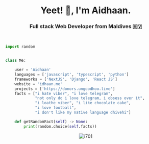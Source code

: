 <h1 align="center">Yeet! 👋, I'm Aidhaan.</h1>
<h3 align="center">Full stack Web Developer from Maldives 🇲🇻</h3>
<br />

```python
import random


class Me:

    user = 'Aidhaan'
    languages = ['javascript', 'typescript', 'python']
    frameworks = ['NextJS', 'Django', 'React JS']
    website = 'idhaan.me'
    projects = ['https://donors.ungoodhoo.live']
    facts = ["i hate viber", "i love telegram",
             "not only do i love telegram, i obsess over it",
             "i loathe viber", "i like chocolate cake",
             "i love football",
             "i don't like my native language dhivehi"]

    def getRandomFact(self) -> None:
        print(random.choice(self.facts))
```

<p align='center'><img align="center" src="https://github-readme-streak-stats.herokuapp.com/?user=i701&" alt="i701" /></p>
